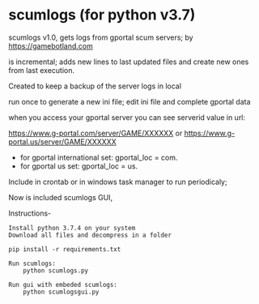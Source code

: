 # scumlogs (for python v3.7)
scumlogs v1.0, gets logs from gportal scum servers; by https://gamebotland.com

is incremental; adds new lines to last updated files and create new ones from last execution.

Created to keep a backup of the server logs in local

run once to generate a new ini file; edit ini file and complete gportal data

when you access your gportal server you can see serverid value in url:

https://www.g-portal.com/server/GAME/XXXXXX
or
https://www.g-portal.us/server/GAME/XXXXXX

- for gportal international set: gportal_loc = com.
- for gportal us set: gportal_loc = us.

Include in crontab or in windows task manager to run periodicaly;

Now is included scumlogs GUI,

Instructions-

	Install python 3.7.4 on your system
	Download all files and decompress in a folder
		
	pip install -r requirements.txt
	
	Run scumlogs:
		python scumlogs.py
		
	Run gui with embeded scumlogs:
		python scumlogsgui.py
	


